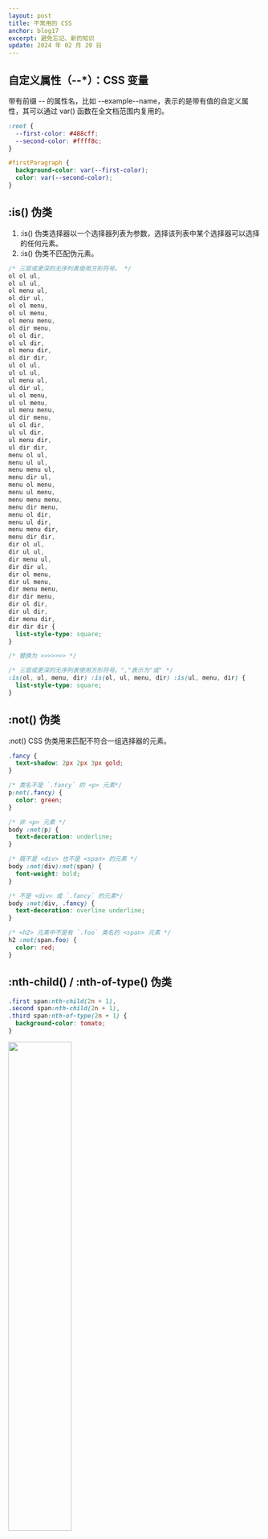 ```yaml
---
layout: post
title: 不常用的 CSS
anchor: blog17
excerpt: 避免忘记、新的知识
update: 2024 年 02 月 29 日
---
```


## 自定义属性（--\*）：CSS 变量

带有前缀 -- 的属性名，比如 --example--name，表示的是带有值的自定义属性，其可以通过 var() 函数在全文档范围内复用的。

```CSS
:root {
  --first-color: #488cff;
  --second-color: #ffff8c;
}

#firstParagraph {
  background-color: var(--first-color);
  color: var(--second-color);
}
```

## :is() 伪类

1. :is() 伪类选择器以一个选择器列表为参数，选择该列表中某个选择器可以选择的任何元素。
2. :is() 伪类不匹配伪元素。

```CSS
/* 三层或更深的无序列表使用方形符号。 */
ol ol ul,
ol ul ul,
ol menu ul,
ol dir ul,
ol ol menu,
ol ul menu,
ol menu menu,
ol dir menu,
ol ol dir,
ol ul dir,
ol menu dir,
ol dir dir,
ul ol ul,
ul ul ul,
ul menu ul,
ul dir ul,
ul ol menu,
ul ul menu,
ul menu menu,
ul dir menu,
ul ol dir,
ul ul dir,
ul menu dir,
ul dir dir,
menu ol ul,
menu ul ul,
menu menu ul,
menu dir ul,
menu ol menu,
menu ul menu,
menu menu menu,
menu dir menu,
menu ol dir,
menu ul dir,
menu menu dir,
menu dir dir,
dir ol ul,
dir ul ul,
dir menu ul,
dir dir ul,
dir ol menu,
dir ul menu,
dir menu menu,
dir dir menu,
dir ol dir,
dir ul dir,
dir menu dir,
dir dir dir {
  list-style-type: square;
}

/* 替换为 >>>>>>> */

/* 三层或更深的无序列表使用方形符号。","表示为"或" */
:is(ol, ul, menu, dir) :is(ol, ul, menu, dir) :is(ul, menu, dir) {
  list-style-type: square;
}
```

## :not() 伪类

:not() CSS 伪类用来匹配不符合一组选择器的元素。

```CSS
.fancy {
  text-shadow: 2px 2px 3px gold;
}

/* 类名不是 `.fancy` 的 <p> 元素*/
p:not(.fancy) {
  color: green;
}

/* 非 <p> 元素 */
body :not(p) {
  text-decoration: underline;
}

/* 既不是 <div> 也不是 <span> 的元素 */
body :not(div):not(span) {
  font-weight: bold;
}

/* 不是 <div> 或 `.fancy` 的元素*/
body :not(div, .fancy) {
  text-decoration: overline underline;
}

/* <h2> 元素中不是有 `.foo` 类名的 <span> 元素 */
h2 :not(span.foo) {
  color: red;
}
```

## :nth-child() / :nth-of-type() 伪类

```CSS
.first span:nth-child(2n + 1),
.second span:nth-child(2n + 1),
.third span:nth-of-type(2n + 1) {
  background-color: tomato;
}
```

<img src="https://leeking36.github.io/images/Snipaste_2024-03-01_11-30-39.png" width="50%">

## :root 伪类

root 这个 CSS 伪类匹配文档树的根元素。对于 HTML 来说，:root 表示 <html> 元素，除了优先级更高之外，与 html 选择器相同。

```CSS
/* 在声明全局 CSS 变量时 :root 会很有用 */
:root {
  --main-color: hotpink;
  --pane-padding: 5px 42px;
}
```

## @import

@import 规则允许用户直接从其他样式表导入样式规则到 CSS 文件或 <style> 元素中。

导入样式表时，必须在样式表或 <style> 块中的任何 CSS 样式之前定义 @import 语句。@import 语句必须出现在最前面，在任何样式之前，但可以在创建一个或多个层而不向这些层分配任何样式的 @layer 规则之后（@import 也可以在 @charset 规则之后）。

```CSS
@import url(C.css);
```
